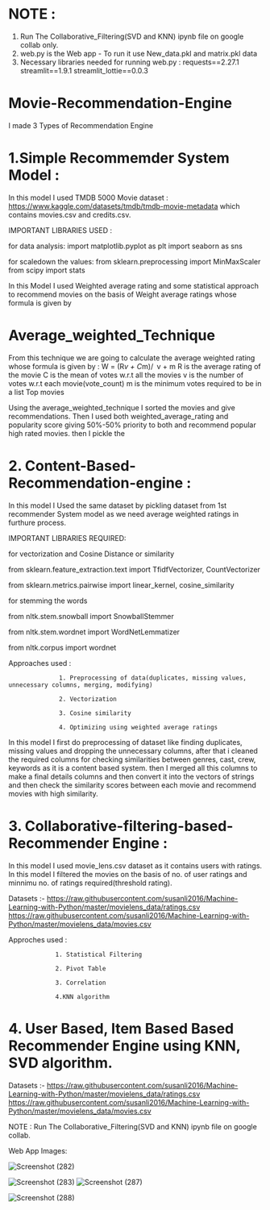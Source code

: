 # NOTE : 
1. Run The Collaborative_Filtering(SVD and KNN) ipynb file on google collab only.
2. web.py is the Web app - To run it use New_data.pkl and matrix.pkl data
3. Necessary libraries needed for running web.py :
   requests==2.27.1
   streamlit==1.9.1
   streamlit_lottie==0.0.3         

# Movie-Recommendation-Engine
I made 3 Types of Recommendation Engine 

# 1.Simple Recommemder System Model :
In this model I used TMDB 5000 Movie dataset : https://www.kaggle.com/datasets/tmdb/tmdb-movie-metadata which contains movies.csv and credits.csv.

IMPORTANT LIBRARIES USED :

for data analysis:
import matplotlib.pyplot as plt
import seaborn as sns

for scaledown the values:
from sklearn.preprocessing import MinMaxScaler
from scipy import stats

In this Model I used Weighted average rating and some statistical approach to recommend movies on the basis of Weight average ratings
whose formula is given by 
                      
# Average_weighted_Technique
From this technique we are going to calculate the average weighted rating whose formula is given by : 
W = (R*v + C*m)/ v + m 
R is the average rating of the movie
C is the mean of votes w.r.t all the movies
v is the number of votes w.r.t each movie(vote_count)
m is the minimum votes required to be in a list Top movies 

Using the average_weighted_technique I sorted the movies and give recommendations. Then I used both weighted_average_rating and popularity score giving 50%-50% priority to both and recommend popular high rated movies. then I pickle the 

# 2. Content-Based-Recommendation-engine :
In this model I Used the same dataset by pickling dataset from 1st recommender System model as we need average weighted ratings in furthure process.

IMPORTANT LIBRARIES REQUIRED: 

   for vectorization and Cosine Distance or similarity

from sklearn.feature_extraction.text import TfidfVectorizer, CountVectorizer

from sklearn.metrics.pairwise import linear_kernel, cosine_similarity


   for stemming the words

from nltk.stem.snowball import SnowballStemmer

from nltk.stem.wordnet import WordNetLemmatizer

from nltk.corpus import wordnet

Approaches used : 

                  1. Preprocessing of data(duplicates, missing values, unnecessary columns, merging, modifying)

                  2. Vectorization
                  
                  3. Cosine similarity
                  
                  4. Optimizing using weighted average ratings

In this model I first do preprocessing of dataset like finding duplicates, missing values and dropping the unnecessary columns, after that i cleaned the required columns for checking similarities between genres, cast, crew, keywords as it is a content based system. then I merged all this columns to make a final details columns and then convert it into the vectors of strings and then check the similarity scores between each movie and recommend movies with high similarity.

# 3. Collaborative-filtering-based-Recommender Engine : 
In this model I used movie_lens.csv dataset as it contains users with ratings. In this model I filtered the movies on the basis of no. of user ratings and minnimu no. of ratings required(threshold rating).

Datasets :- https://raw.githubusercontent.com/susanli2016/Machine-Learning-with-Python/master/movielens_data/ratings.csv
            https://raw.githubusercontent.com/susanli2016/Machine-Learning-with-Python/master/movielens_data/movies.csv

Approches used : 

                 1. Statistical Filtering
                 
                 2. Pivot Table
                 
                 3. Correlation
                 
                 4.KNN algorithm 

# 4. User Based, Item Based Based Recommender Engine using KNN, SVD algorithm.         
Datasets :- https://raw.githubusercontent.com/susanli2016/Machine-Learning-with-Python/master/movielens_data/ratings.csv
            https://raw.githubusercontent.com/susanli2016/Machine-Learning-with-Python/master/movielens_data/movies.csv

NOTE : Run The Collaborative_Filtering(SVD and KNN) ipynb file on google collab.             


Web App Images:

![Screenshot (282)](https://user-images.githubusercontent.com/92773853/171160121-736a2fde-000d-4ebe-a0ae-3b1c087f5828.png)

![Screenshot (283)](https://user-images.githubusercontent.com/92773853/171160227-60169e11-6ba7-49f4-8300-5cb98e23534d.png)
![Screenshot (287)](https://user-images.githubusercontent.com/92773853/171160312-d75fd4ab-f0ff-45e9-80ba-92b6b688cb9b.png)

![Screenshot (288)](https://user-images.githubusercontent.com/92773853/171160344-74d74e2d-2337-4a6a-902d-73ff3e20b98a.png)


